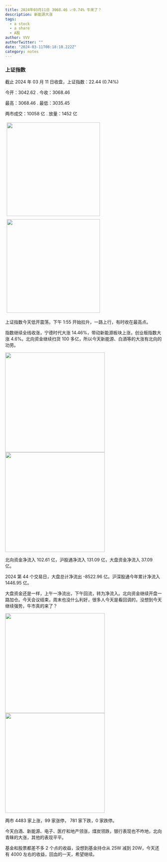 ```yaml
---
title: 2024年03月11日 3068.46 📈0.74% 牛来了？
description: 新能源大涨
tags:
  - a stock
  - a share
  - A股
author: VVV
authorTwitter: ""
date: "2024-03-11T08:18:18.222Z"
category: notes
---
```


### 上证指数

截止 2024 年 03 月 11 日收盘，上证指数：<span class="font-semibold text-r-5">22.44 (0.74%)</span>

今开：<span class="font-semibold text-r-5">3042.62 </span> . 今收：<span class="font-semibold text-g-5">3068.46 </span>

最高：<span class="font-semibold text-r-5">3068.46 </span> . 最低：<span class="font-semibold text-g-5">3035.45 </span>

两市成交：<span class="font-semibold">10058 亿</span> . 放量：<span class="font-semibold text-r-5">1452 亿</span>

<img src="/images/uploads/2024-03/20240311-zs-sh.png" style="width: 300px;display:inline-block;margin: 5px">
<img src="/images/uploads/2024-03/20240311-zs-sh-rk.png" style="width: 300px;display:inline-block;margin: 5px">

上证指数今天低开震荡，下午 1:55 开始拉升，一路上行，有时收在最高点。

指数继续全线收涨，宁德时代大涨 14.46%，带动新能源板块上涨，创业板指数大涨 4.6%。北向资金继续扫货 100 多亿，所以今天新能源、白酒等的大涨有北向的功劳。

<img src="/images/uploads/2024-03/20240311-zs-global.png" width="320">

<img src="/images/uploads/2024-03/20240311-zs-bs.png" width="320">

北向资金净流入 <span class="font-semibold text-r-6">102.61 亿</span>，沪股通净流入 <span class="font-semibold text-r-6">131.09 亿</span>，大盘资金净流入 <span class="font-semibold text-r-5">37.09 亿</span>。

2024 第 44 个交易日，大盘总计净流出 <span class="font-semibold text-g-8">-8522.96 亿</span>。沪深股通今年累计净流入 <span class="font-semibold text-r-6">1446.95 </span>亿。

大盘资金还是一样，上午一净流出，下午回流，转为净流入。北向资金继续开盘一路加仓。今天会议结束，周末也没什么利好，很多人今天是看回调的，没想到今天继续强势，牛市真的来了？

<img src="/images/uploads/2024-03/20240311-zs-as.png" width="320">
<img src="/images/uploads/2024-03/20240311-zs-zdtj.png" width="320">

两市 <span class="font-semibold text-r-6">4483</span> 家上涨，99 家涨停， <span class="text-g-6">781</span> 家下跌，0 家跌停。

今天白酒、新能源、电子、医疗和地产领涨，煤炭领跌，银行表现也不咋地，北向青睐的大涨，其他的表现平平。

基金和股票都差不多 2 个点的收益，没想到基金持仓从 25W 减到 20W，今天还有 4000 左右的收益，回血的一天，希望继续。

